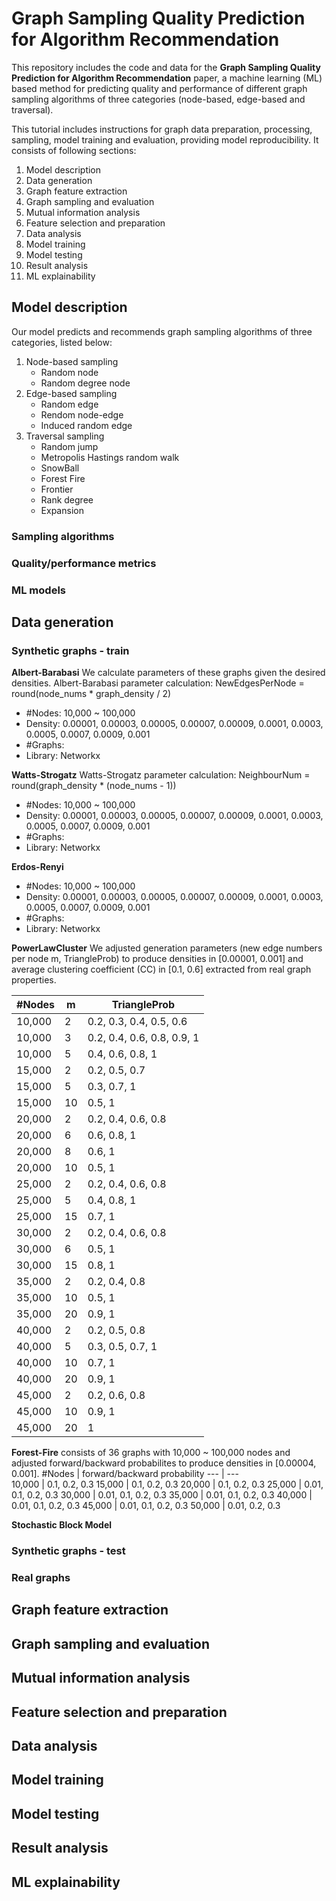 # Graph Sampling Quality Prediction for Algorithm Recommendation


This repository includes the code and data for the **Graph Sampling Quality Prediction for Algorithm Recommendation** paper, a machine learning (ML) based method for predicting quality and performance of different graph sampling algorithms of three categories (node-based, edge-based and traversal).

This tutorial includes instructions for graph data preparation, processing, sampling, model training and evaluation, providing model reproducibility. It consists of following sections:
1. Model description
2. Data generation
3. Graph feature extraction
4. Graph sampling and evaluation
5. Mutual information analysis
6. Feature selection and preparation
7. Data analysis
8. Model training
8. Model testing
9. Result analysis
10. ML explainability

## Model description
Our model predicts and recommends graph sampling algorithms of three categories, listed below:
1. Node-based sampling
   * Random node
   * Random degree node
3. Edge-based sampling
   * Random edge
   * Rendom node-edge
   * Induced random edge
5. Traversal sampling
   * Random jump
   * Metropolis Hastings random walk
   * SnowBall
   * Forest Fire
   * Frontier
   * Rank degree
   * Expansion
### Sampling algorithms


### Quality/performance metrics

### ML models

## Data generation

### Synthetic graphs - train

**Albert-Barabasi**
We calculate parameters of these graphs given the desired densities.
Albert-Barabasi parameter calculation:
NewEdgesPerNode = round(node_nums * graph_density / 2)

- #Nodes: 10,000 ~ 100,000
- Density: 0.00001, 0.00003, 0.00005, 0.00007, 0.00009, 0.0001, 0.0003, 0.0005, 0.0007, 0.0009, 0.001
- #Graphs: 
- Library: Networkx
	
**Watts-Strogatz**
Watts-Strogatz parameter calculation:
NeighbourNum = round(graph_density * (node_nums - 1))

- #Nodes: 10,000 ~ 100,000
- Density: 0.00001, 0.00003, 0.00005, 0.00007, 0.00009, 0.0001, 0.0003, 0.0005, 0.0007, 0.0009, 0.001
- #Graphs: 
- Library: Networkx
  
**Erdos-Renyi**
- #Nodes: 10,000 ~ 100,000
- Density: 0.00001, 0.00003, 0.00005, 0.00007, 0.00009, 0.0001, 0.0003, 0.0005, 0.0007, 0.0009, 0.001
- #Graphs: 
- Library: Networkx

**PowerLawCluster**
We adjusted generation parameters (new edge numbers per node m, TriangleProb) to produce densities in  [0.00001, 0.001] and average clustering coefficient (CC) in [0.1, 0.6] extracted from real graph properties.

#Nodes | m | TriangleProb 
--- | --- | --- 
10,000 | 2 | 0.2, 0.3, 0.4, 0.5, 0.6
10,000 | 3 | 0.2, 0.4, 0.6, 0.8, 0.9, 1
10,000 | 5 | 0.4, 0.6, 0.8, 1
15,000 | 2 | 0.2, 0.5, 0.7
15,000 | 5 | 0.3, 0.7, 1
15,000 | 10 | 0.5, 1
20,000 | 2 | 0.2, 0.4, 0.6, 0.8
20,000 | 6 | 0.6, 0.8, 1
20,000 | 8 | 0.6, 1
20,000 | 10 | 0.5, 1
25,000 | 2 | 0.2, 0.4, 0.6, 0.8
25,000 | 5 | 0.4, 0.8, 1
25,000 | 15 | 0.7, 1
30,000 | 2 | 0.2, 0.4, 0.6, 0.8 
30,000 | 6 | 0.5, 1
30,000 | 15 | 0.8, 1
35,000 | 2 | 0.2, 0.4, 0.8
35,000 | 10 | 0.5, 1
35,000 | 20 | 0.9, 1
40,000 | 2 | 0.2, 0.5, 0.8
40,000 | 5 | 0.3, 0.5, 0.7, 1
40,000 | 10 | 0.7, 1
40,000 | 20 | 0.9, 1
45,000 | 2 | 0.2, 0.6, 0.8
45,000 | 10 | 0.9, 1
45,000 | 20 | 1

**Forest-Fire**
consists of 36 graphs with 10,000 ~ 100,000 nodes and adjusted forward/backward probabilites to produce densities in [0.00004, 0.001]. 
#Nodes | forward/backward probability 
--- | ---  
10,000 | 0.1, 0.2, 0.3
15,000 | 0.1, 0.2, 0.3
20,000 | 0.1, 0.2, 0.3
25,000 | 0.01, 0.1, 0.2, 0.3
30,000 | 0.01, 0.1, 0.2, 0.3
35,000 | 0.01, 0.1, 0.2, 0.3
40,000 | 0.01, 0.1, 0.2, 0.3
45,000 | 0.01, 0.1, 0.2, 0.3
50,000 | 0.01, 0.2, 0.3

**Stochastic Block Model**
 

### Synthetic graphs - test

### Real graphs

## Graph feature extraction


## Graph sampling and evaluation
## Mutual information analysis
## Feature selection and preparation
## Data analysis
## Model training
## Model testing
## Result analysis
## ML explainability
